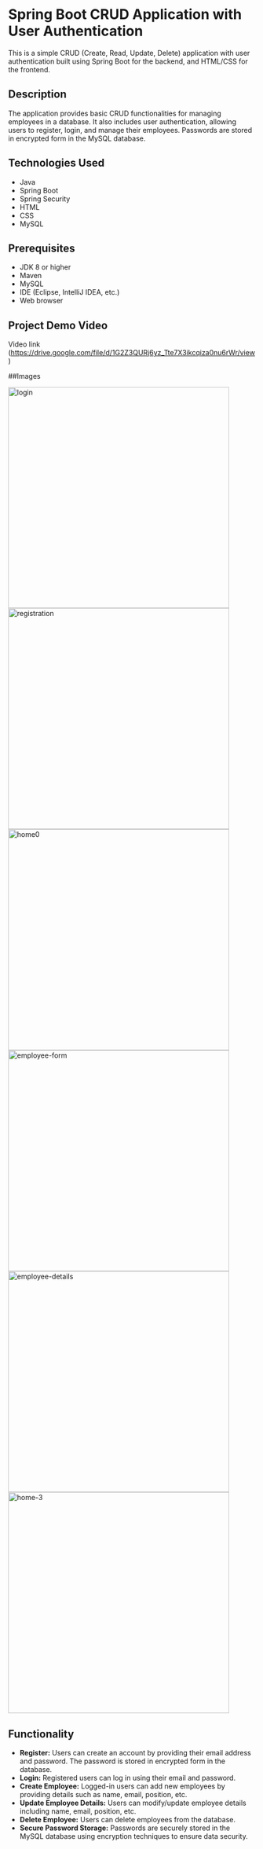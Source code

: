 
# Spring Boot CRUD Application with User Authentication

This is a simple CRUD (Create, Read, Update, Delete) application with user authentication built using Spring Boot for the backend, and HTML/CSS for the frontend.

## Description

The application provides basic CRUD functionalities for managing employees in a database. It also includes user authentication, allowing users to register, login, and manage their employees. Passwords are stored in encrypted form in the MySQL database.

## Technologies Used

- Java
- Spring Boot
- Spring Security
- HTML
- CSS
- MySQL

## Prerequisites

- JDK 8 or higher
- Maven
- MySQL
- IDE (Eclipse, IntelliJ IDEA, etc.)
- Web browser
  
## Project Demo Video
Video link (https://drive.google.com/file/d/1G2Z3QURj6yz_Tte7X3ikcqiza0nu6rWr/view)

##Images

<img width="450" alt="login" src="https://github.com/sparshshrivastava75/Spring-Boot/assets/43951895/d9ad853a-f92e-48d2-8462-6b12c48b0310">
<img width="450" alt="registration" src="https://github.com/sparshshrivastava75/Spring-Boot/assets/43951895/9aa9d15e-9875-4722-8b5f-d7412ef5f30b">
<img width="450" alt="home0" src="https://github.com/sparshshrivastava75/Spring-Boot/assets/43951895/6901b633-c396-4a02-9ae0-df58b0ab97d9">
<img width="450" alt="employee-form" src="https://github.com/sparshshrivastava75/Spring-Boot/assets/43951895/e959b846-3b19-40fd-8658-389f544cb658">
<img width="450" alt="employee-details" src="https://github.com/sparshshrivastava75/Spring-Boot/assets/43951895/9c56fcd5-a8e2-4faa-9577-2feb1cc4ce74">
<img width="450" alt="home-3" src="https://github.com/sparshshrivastava75/Spring-Boot/assets/43951895/c72f112e-024e-42f7-8d09-3de2f8ef84b4">




## Functionality

- **Register:** Users can create an account by providing their email address and password. The password is stored in encrypted form in the database.
- **Login:** Registered users can log in using their email and password.
- **Create Employee:** Logged-in users can add new employees by providing details such as name, email, position, etc.
- **Update Employee Details:** Users can modify/update employee details including name, email, position, etc.
- **Delete Employee:** Users can delete employees from the database.
- **Secure Password Storage:** Passwords are securely stored in the MySQL database using encryption techniques to ensure data security.


